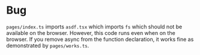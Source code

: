 # Bug

`pages/index.ts` imports `asdf.tsx` which imports `fs` which should not be available on the browser. However, this code runs even when on the browser. If you remove async from the function declaration, it works fine as demonstrated by `pages/works.ts`.
